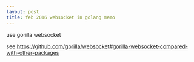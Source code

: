 ```yaml
---
layout: post
title: feb 2016 websocket in golang memo
---
```


use gorilla websocket

see https://github.com/gorilla/websocket#gorilla-websocket-compared-with-other-packages
